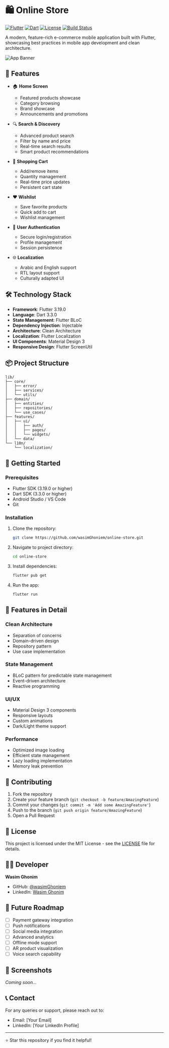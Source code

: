 # 🛍️ Online Store

[![Flutter](https://img.shields.io/badge/Flutter-3.19.0-blue.svg)](https://flutter.dev)
[![Dart](https://img.shields.io/badge/Dart-3.3.0-blue.svg)](https://dart.dev)
[![License](https://img.shields.io/badge/License-MIT-green.svg)](LICENSE)
[![Build Status](https://img.shields.io/badge/Build-Passing-brightgreen.svg)](https://github.com/wasimGhoniem/online-store)

A modern, feature-rich e-commerce mobile application built with Flutter, showcasing best practices
in mobile app development and clean architecture.

![App Banner](assets/images/banner.png)

## 📱 Features

- 🏠 **Home Screen**
  - Featured products showcase
  - Category browsing
  - Brand showcase
  - Announcements and promotions

- 🔍 **Search & Discovery**
  - Advanced product search
  - Filter by name and price
  - Real-time search results
  - Smart product recommendations

- 🛒 **Shopping Cart**
  - Add/remove items
  - Quantity management
  - Real-time price updates
  - Persistent cart state

- ❤️ **Wishlist**
  - Save favorite products
  - Quick add to cart
  - Wishlist management

- 👤 **User Authentication**
  - Secure login/registration
  - Profile management
  - Session persistence

- 🌐 **Localization**
  - Arabic and English support
  - RTL layout support
  - Culturally adapted UI

## 🛠️ Technology Stack

- **Framework**: Flutter 3.19.0
- **Language**: Dart 3.3.0
- **State Management**: Flutter BLoC
- **Dependency Injection**: Injectable
- **Architecture**: Clean Architecture
- **Localization**: Flutter Localization
- **UI Components**: Material Design 3
- **Responsive Design**: Flutter ScreenUtil

## 📦 Project Structure

```
lib/
├── core/
│   ├── error/
│   ├── services/
│   └── utils/
├── domain/
│   ├── entities/
│   ├── repositories/
│   └── use_cases/
├── features/
│   ├── ui/
│   │   ├── auth/
│   │   ├── pages/
│   │   └── widgets/
│   └── data/
└── l10n/
    └── localization/
```

## 🚀 Getting Started

### Prerequisites

- Flutter SDK (3.19.0 or higher)
- Dart SDK (3.3.0 or higher)
- Android Studio / VS Code
- Git

### Installation

1. Clone the repository:
   ```bash
   git clone https://github.com/wasimGhoniem/online-store.git
   ```

2. Navigate to project directory:
   ```bash
   cd online-store
   ```

3. Install dependencies:
   ```bash
   flutter pub get
   ```

4. Run the app:
   ```bash
   flutter run
   ```

## 🎯 Features in Detail

### Clean Architecture

- Separation of concerns
- Domain-driven design
- Repository pattern
- Use case implementation

### State Management

- BLoC pattern for predictable state management
- Event-driven architecture
- Reactive programming

### UI/UX

- Material Design 3 components
- Responsive layouts
- Custom animations
- Dark/Light theme support

### Performance

- Optimized image loading
- Efficient state management
- Lazy loading implementation
- Memory leak prevention

## 🤝 Contributing

1. Fork the repository
2. Create your feature branch (`git checkout -b feature/AmazingFeature`)
3. Commit your changes (`git commit -m 'Add some AmazingFeature'`)
4. Push to the branch (`git push origin feature/AmazingFeature`)
5. Open a Pull Request

## 📝 License

This project is licensed under the MIT License - see the [LICENSE](LICENSE) file for details.

## 👨‍💻 Developer

**Wasim Ghonim**

- GitHub: [@wasimGhoniem](https://github.com/wasimGhoniem)
- LinkedIn: [Wasim Ghonim](https://linkedin.com/in/wasimghoniem)

## 🔮 Future Roadmap

- [ ] Payment gateway integration
- [ ] Push notifications
- [ ] Social media integration
- [ ] Advanced analytics
- [ ] Offline mode support
- [ ] AR product visualization
- [ ] Voice search capability

## 📸 Screenshots

*Coming soon...*

## 📞 Contact

For any queries or support, please reach out to:

- Email: [Your Email]
- LinkedIn: [Your LinkedIn Profile]

---

⭐ Star this repository if you find it helpful!
